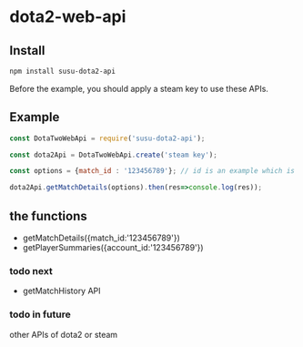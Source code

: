 # dota2-web-api

## Install

```bash
npm install susu-dota2-api
```
Before the example, you should apply a steam key to use these APIs.

## Example
```javascript
const DotaTwoWebApi = require('susu-dota2-api');

const dota2Api = DotaTwoWebApi.create('steam key');

const options = {match_id : '123456789'}; // id is an example which is not true

dota2Api.getMatchDetails(options).then(res=>console.log(res));
```
## the functions

* getMatchDetails({match_id:'123456789'})
* getPlayerSummaries({account_id:'123456789'})

### todo next
* getMatchHistory API
### todo in future
other APIs of dota2 or steam
